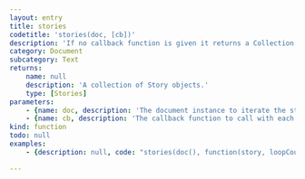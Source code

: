 ```yaml
---
layout: entry
title: stories
codetitle: 'stories(doc, [cb])'
description: 'If no callback function is given it returns a Collection of items otherwise calls the given callback function with each story of the given document.'
category: Document
subcategory: Text
returns:
    name: null
    description: 'A collection of Story objects.'
    type: [Stories]
parameters:
    - {name: doc, description: 'The document instance to iterate the stories in', optional: false, type: [Document]}
    - {name: cb, description: 'The callback function to call with each story. When this function returns `false` the loop stops. Passed arguments: `story`, `loopCount`.', optional: true, type: [Function]}
kind: function
todo: null
examples:
    - {description: null, code: "stories(doc(), function(story, loopCount){\n  println(\"Number of words in each Story:\");\n  println(story.words.length);\n});"}

---
```

